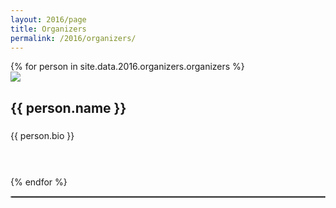 ```yaml
---
layout: 2016/page
title: Organizers
permalink: /2016/organizers/
---
```



<div id="organizers">
	<div class="container">
		<div class="row">
{% for person in site.data.2016.organizers.organizers %}
			<div class="col-lg-4 col-md-4 col-sm-4 col-xs-4">
			<img src="{{ person.photo }}" class="img-responsive img-rounded" />
			<h2>{{ person.name }}</h2>
			<h3></h3>
			<p style="min-height:60px;"> 
			{{ person.bio }}
			</p>
			</div>
{% endfor %}
		</div><! --/row --> 
	</div><! --/container -->
</div>

<hr style="border:1px dotted #efefee "/>
